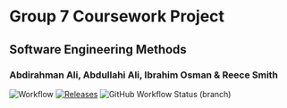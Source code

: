 # Group 7 Coursework Project
## Software Engineering Methods
### Abdirahman Ali, Abdullahi Ali, Ibrahim Osman & Reece Smith

![Workflow](https://github.com/ibrahim-40595091/cw1-g7/actions/workflows/main.yml/badge.svg)
[![Releases](https://img.shields.io/github/release/<ibrahim-40595091>/cw1-g7/all.svg?style=flat-square)](https://github.com/<ibrahim-40595091>/cw1-g7/actions/workflows/main.yml/badge.svg)
![GitHub Workflow Status (branch)](https://img.shields.io/github/actions/workflow/status/<ibrahim-40595091>/<cw1-g7>/<actions>main.yml?branch=<Develop>)



